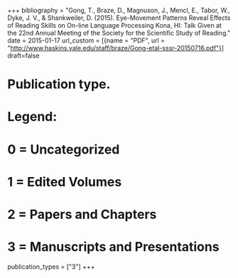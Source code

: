 +++
bibliography = "Gong, T., Braze, D., Magnuson, J., Mencl, E., Tabor, W., Dyke, J. V., & Shankweiler, D. (2015). Eye-Movement Patterns Reveal Effects of Reading Skills on On-line Language Processing Kona, HI: Talk Given at the 22nd Annual Meeting of the Society for the Scientific Study of Reading."
date = 2015-01-17
 url_custom = [{name = "PDF", url = "http://www.haskins.yale.edu/staff/braze/Gong-etal-sssr-20150716.pdf"}]
draft=false
# Publication type.
# Legend:
# 0 = Uncategorized
# 1 = Edited Volumes
# 2 = Papers and Chapters
# 3 = Manuscripts and Presentations
publication_types = ["3"]
+++